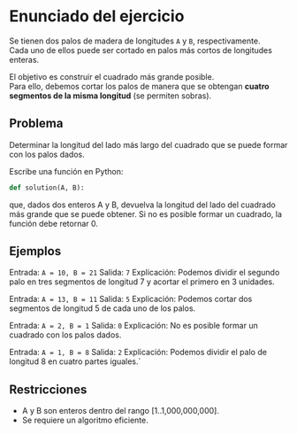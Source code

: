 # Enunciado del ejercicio

Se tienen dos palos de madera de longitudes `A` y `B`, respectivamente.  
Cada uno de ellos puede ser cortado en palos más cortos de longitudes enteras.

El objetivo es construir el cuadrado más grande posible.  
Para ello, debemos cortar los palos de manera que se obtengan **cuatro segmentos de la misma longitud** (se permiten sobras).

## Problema

Determinar la longitud del lado más largo del cuadrado que se puede formar con los palos dados.

Escribe una función en Python:

```python
def solution(A, B):
```

que, dados dos enteros A y B, devuelva la longitud del lado del cuadrado más grande que se puede obtener.
Si no es posible formar un cuadrado, la función debe retornar 0.

## Ejemplos

Entrada: `A = 10, B = 21`
Salida: `7`
Explicación: Podemos dividir el segundo palo en tres segmentos de longitud 7 y acortar el primero en 3 unidades.

Entrada: `A = 13, B = 11`
Salida: `5`
Explicación: Podemos cortar dos segmentos de longitud 5 de cada uno de los palos.

Entrada: `A = 2, B = 1`
Salida: `0`
Explicación: No es posible formar un cuadrado con los palos dados.

Entrada: `A = 1, B = 8`
Salida: `2`
Explicación: Podemos dividir el palo de longitud 8 en cuatro partes iguales.`

## Restricciones

-   A y B son enteros dentro del rango [1..1,000,000,000].
-   Se requiere un algoritmo eficiente.
